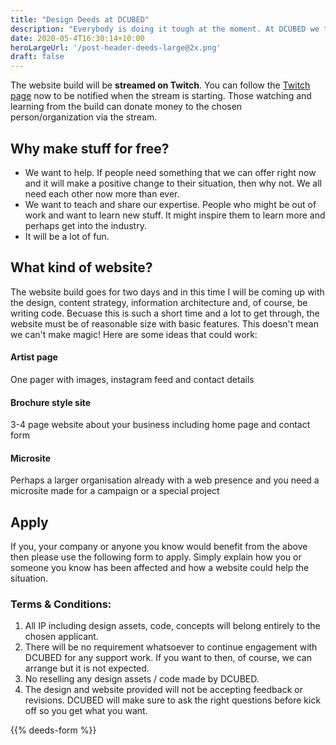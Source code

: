 ```yaml
---
title: "Design Deeds at DCUBED"
description: "Everybody is doing it tough at the moment. At DCUBED we thought we could lend a hand by building a new website for someone who is struggling – a person, a company, an organization – for free."
date: 2020-05-4T16:30:14+10:00
heroLargeUrl: '/post-header-deeds-large@2x.png'
draft: false
---
```


The website build will be **streamed on Twitch**. You can follow the [Twitch page](https://www.twitch.tv/dcubedau) now to be notified when the stream is starting. Those watching and learning from the build can donate money to the chosen person/organization via the stream.

## Why make stuff for free?

- We want to help. If people need something that we can offer right now and it will make a positive change to their situation, then why not. We all need each other now more than ever.
- We want to teach and share our expertise. People who might be out of work and want to learn new stuff. It might inspire them to learn more and perhaps get into the industry.
- It will be a lot of fun.

## What kind of website?

The website build goes for two days and in this time I will be coming up with the design, content strategy, information architecture and, of course, be writing code. Becuase this is such a short time and a lot to get through, the website must be of reasonable size with basic features. This doesn't mean we can't make magic! Here are some ideas that could work:

<h4 class="flat">Artist page</h4>
<p>One pager with images, instagram feed and contact details</p>

<h4 class="flat">Brochure style site</h4>
<p>3-4 page website about your business including home page and contact form</p>

<h4 class="flat">Microsite</h4>
<p>Perhaps a larger organisation already with a web presence and you need a microsite made for a campaign or a special project</p>

## Apply

If you, your company or anyone you know would benefit from the above then please use the following form to apply. Simply explain how you or someone you know has been affected and how a website could help the situation.

### Terms & Conditions:

1. All IP including design assets, code, concepts will belong entirely to the chosen applicant.
2. There will be no requirement whatsoever to continue engagement with DCUBED for any support work. If you want to then, of course, we can arrange but it is not expected.
3. No reselling any design assets / code made by DCUBED.
4. The design and website provided will not be accepting feedback or revisions. DCUBED will make sure to ask the right questions before kick off so you get what you want.

<div class="double"></div>

{{% deeds-form %}}
